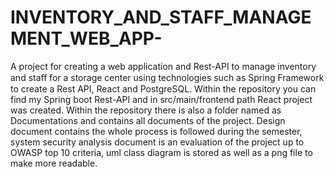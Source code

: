 # INVENTORY_AND_STAFF_MANAGEMENT_WEB_APP-
A project for creating a web application and Rest-API to manage inventory and staﬀ for a storage center using technologies such as Spring Framework to create a Rest API, React and PostgreSQL.
Within the repository you can find my Spring boot Rest-API and in src/main/frontend path React project was created. Within the repository there is also a folder named as Documentations and contains all documents of the project. Design document contains the whole process is followed during the semester, system security analysis document is an evaluation of the project up to OWASP top 10 criteria, uml class diagram is stored as well as a png file to make more readable. 